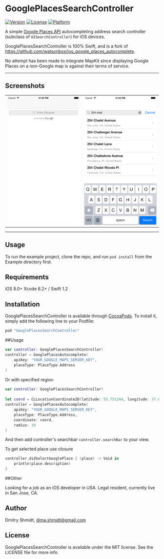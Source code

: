 # GooglePlacesSearchController

[![Version](https://img.shields.io/cocoapods/v/GooglePlacesSearchController.svg?style=flat)](http://cocoapods.org/pods/GooglePlacesSearchController)
[![License](https://img.shields.io/cocoapods/l/GooglePlacesSearchController.svg?style=flat)](http://cocoapods.org/pods/GooglePlacesSearchController)
[![Platform](https://img.shields.io/cocoapods/p/GooglePlacesSearchController.svg?style=flat)](http://cocoapods.org/pods/GooglePlacesSearchController)


A simple [Google Places API](https://developers.google.com/places/documentation/autocomplete) autocompleting address search controller (subclass of ```UISearchController```) for iOS devices.

GooglePlacesSearchController is 100% Swift, and is a fork of https://github.com/watsonbox/ios_google_places_autocomplete.

No attempt has been made to integrate MapKit since displaying Google Places on a non-Google map is against their terms of service.

___

## Screenshots
<table width="100%">
  <tr>
    <td align="left"><img src="Screenshots/view.png"/></td>
    <td align="right"><img src="Screenshots/search.png"/></td>
  </td>
</table>

----------

## Usage

To run the example project, clone the repo, and run `pod install` from the Example directory first.

## Requirements

iOS 8.0+
Xcode 6.2+ / Swift 1.2

## Installation

GooglePlacesSearchController is available through [CocoaPods](http://cocoapods.org). To install
it, simply add the following line to your Podfile:

```ruby
pod "GooglePlacesSearchController"
```


##Usage
```swift
var controller: GooglePlacesSearchController!
controller = GooglePlacesAutocomplete(
    apiKey: "YOUR_GOOGLE_MAPS_SERVER_KEY",
    placeType: PlaceType.Address
)
```
        
Or with specified region

```swift
var controller: GooglePlacesSearchController!

let coord = CLLocationCoordinate2D(latitude: 55.751244, longitude: 37.618423)
controller = GooglePlacesAutocomplete(
    apiKey: "YOUR_GOOGLE_MAPS_SERVER_KEY",
    placeType: PlaceType.Address,
    coordinate: coord,
    radius: 10
)
```

And then add controller's searchbar ```controller.searchBar``` to your view.

To get selected place use closure
```swift
controller.didSelectGooglePlace { (place) -> Void in
    println(place.description)
} 
```

##Other

Looking for a job as an iOS developer in USA. Legal resident, currently live in San Jose, CA.

## Author

Dmitry Shmidt, dima.shmidt@gmail.com

## License

GooglePlacesSearchController is available under the MIT license. See the LICENSE file for more info.
